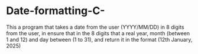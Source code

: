 # Date-formatting-C-
This a program that takes a date from the user (YYYY/MM/DD) in 8 digits from the user, in ensure that in the 8 digits that a real year, month (between 1 and 12) and day between (1 to 31), and return it in the format (12th January, 2025)
